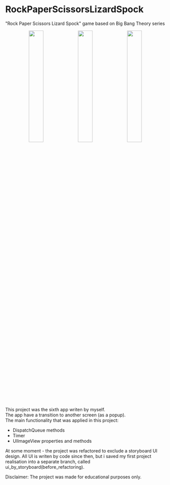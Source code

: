 # RockPaperScissorsLizardSpock
"Rock Paper Scissors Lizard Spock" game based on Big Bang Theory series

<p align="center">
<img src="https://user-images.githubusercontent.com/82824022/211146472-615228de-4feb-4491-933c-a28da7079b11.PNG" width=30% height=30%>  <img src="https://user-images.githubusercontent.com/82824022/211146480-b9fcfd62-cdcf-4671-b605-adebe34a691a.PNG" width=30% height=30%>  <img src="https://user-images.githubusercontent.com/82824022/211146481-727e63ea-bf7f-43df-bce5-76e589ed190c.PNG" width=30% height=30%>
</p>

This project was the sixth app writen by myself.\
The app have a transition to another screen (as a popup).\
The main functionality that was applied in this project:
- DispatchQueue methods
- Timer
- UIImageView properties and methods

At some moment - the project was refactored to exclude a storyboard UI design. All UI is writen by code since then, but i saved my first project realisation into a separate branch, called ui_by_storyboard(before_refactoring).

Disclaimer:
The project was made for educational purposes only.
